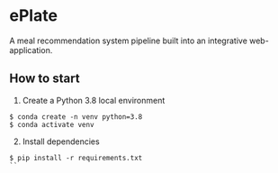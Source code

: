 # ePlate
A meal recommendation system pipeline built into an integrative web-application.

## How to start
1. Create a Python 3.8 local environment
```
$ conda create -n venv python=3.8
$ conda activate venv
```
2. Install dependencies

```
$ pip install -r requirements.txt
``
